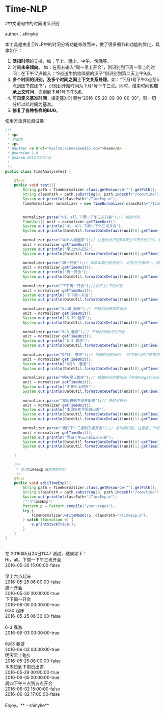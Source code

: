 # Time-NLP
#中文语句中的时间语义识别

author：shinyke

本工具是由复旦NLP中的时间分析功能修改而来，做了很多细节和功能的优化，具体如下：

1. **泛指时间**的支持，如：早上、晚上、中午、傍晚等。
2. 时间**未来倾向**。 如：在周五输入“周一早上开会”，则识别到下周一早上的时间；在下午17点输入：“9点送牛奶给隔壁的汉子”则识别到第二天上午9点。
3. **多个时间的识别，及多个时间之间上下文关系处理**。如："下月1号下午3点至5点到图书馆还书"，识别到开始时间为下月1号下午三点。同时，结束时间也**继承上文时间**，识别到下月1号下午5点。
4. 可**自定义基准时间**：指定基准时间为“2016-05-20-09-00-00-00”，则一切分析以此时间为基准。
5. **修复了各种各样的BUG**。


使用方法详见测试类：
``` java
/**
 * <p>
 * 测试类
 * <p>
 * @author <a href="mailto:xinmeike@163.com">kexm</a>
 * @version 1.0
 * @since 2016年5月4日
 * 
 */
public class TimeAnalyseTest {
	
	@Test
	public void test(){
		String path = TimeNormalizer.class.getResource("").getPath();
		String classPath = path.substring(0, path.indexOf("/com/time"));
		System.out.println(classPath+"/TimeExp.m");
		TimeNormalizer normalizer = new TimeNormalizer(classPath+"/TimeExp.m");

		
		normalizer.parse("Hi，all.下周一下午三点开会");// 抽取时间
		TimeUnit[] unit = normalizer.getTimeUnit();
		System.out.println("Hi，all.下周一下午三点开会");
		System.out.println(DateUtil.formatDateDefault(unit[0].getTime()) + "-" + unit[0].getIsAllDayTime()); 
		
		normalizer.parse("早上六点起床");// 注意此处识别到6天在今天已经过去，自动识别为明早六点（未来倾向，可通过开关关闭：new TimeNormalizer(classPath+"/TimeExp.m", false)）
		unit = normalizer.getTimeUnit();
		System.out.println("早上六点起床");
		System.out.println(DateUtil.formatDateDefault(unit[0].getTime()) + "-" + unit[0].getIsAllDayTime());
		
		normalizer.parse("周一开会");// 如果本周已经是周二，识别为下周周一。同理处理各级时间。（未来倾向）
		unit = normalizer.getTimeUnit();
		System.out.println("周一开会");
		System.out.println(DateUtil.formatDateDefault(unit[0].getTime()) + "-" + unit[0].getIsAllDayTime());
		
		normalizer.parse("下下周一开会");//对于上/下的识别
		unit = normalizer.getTimeUnit();
		System.out.println("下下周一开会");
		System.out.println(DateUtil.formatDateDefault(unit[0].getTime()) + "-" + unit[0].getIsAllDayTime());
		
		normalizer.parse("6:30 起床");// 严格时间格式的识别
		unit = normalizer.getTimeUnit();
		System.out.println("6:30 起床");
		System.out.println(DateUtil.formatDateDefault(unit[0].getTime()) + "-" + unit[0].getIsAllDayTime());
		
		normalizer.parse("6-3 春游");// 严格时间格式的识别
		unit = normalizer.getTimeUnit();
		System.out.println("6-3 春游");
		System.out.println(DateUtil.formatDateDefault(unit[0].getTime()) + "-" + unit[0].getIsAllDayTime());
		
		normalizer.parse("6月3  春游");// 残缺时间的识别 （打字输入时可便捷用户）
		unit = normalizer.getTimeUnit();
		System.out.println("6月3  春游");
		System.out.println(DateUtil.formatDateDefault(unit[0].getTime()) + "-" + unit[0].getIsAllDayTime());
		
		normalizer.parse("明天早上跑步");// 模糊时间范围识别（可在RangeTimeEnum中修改
		unit = normalizer.getTimeUnit();
		System.out.println("明天早上跑步");
		System.out.println(DateUtil.formatDateDefault(unit[0].getTime()) + "-" + unit[0].getIsAllDayTime());
		
		normalizer.parse("本周日到下周日出差");// 多时间识别
		unit = normalizer.getTimeUnit();
		System.out.println("本周日到下周日出差");
		System.out.println(DateUtil.formatDateDefault(unit[0].getTime()) + "-" + unit[0].getIsAllDayTime());
		System.out.println(DateUtil.formatDateDefault(unit[1].getTime()) + "-" + unit[1].getIsAllDayTime());
		
		normalizer.parse("周四下午三点到五点开会");// 多时间识别，注意第二个时间点用了第一个时间的上文
		unit = normalizer.getTimeUnit();
		System.out.println("周四下午三点到五点开会");
		System.out.println(DateUtil.formatDateDefault(unit[0].getTime()) + "-" + unit[0].getIsAllDayTime());
		System.out.println(DateUtil.formatDateDefault(unit[1].getTime()) + "-" + unit[1].getIsAllDayTime());
		
	}
	
	/**
	 * 修改TimeExp.m文件的内容
	 */
	@Test
	public void editTimeExp(){
		String path = TimeNormalizer.class.getResource("").getPath();
		String classPath = path.substring(0, path.indexOf("/com/time"));
		System.out.println(classPath+"/TimeExp.m");
		/**写TimeExp*/
		Pattern p = Pattern.compile("your-regex");
		try {
			TimeNormalizer.writeModel(p, classPath+"/TimeExp.m");
		} catch (Exception e) {
			e.printStackTrace();
		}
	}
}
```
<br>
在`2016年5月24日11:47`測試，结果如下：<br>
Hi，all。下周一下午三点开会<br>
2016-05-30 15:00:00-false<br><br>
早上六点起床<br>
2016-05-25 06:00:00-false<br>
周一开会<br>
2016-05-30 00:00:00-true<br>
下下周一开会<br>
2016-06-06 00:00:00-true<br>
6:30 起床<br>
2016-05-25 06:30:00-false<br><br>
6-3 春游<br>
2016-06-03 00:00:00-true<br><br>
6月3  春游<br>
2016-06-03 00:00:00-true<br>
明天早上跑步<br>
2016-05-25 08:00:00-false<br>
本周日到下周日出差<br>
2016-05-29 00:00:00-true<br>
2016-06-05 00:00:00-true<br>
周四下午三点到五点开会<br>
2016-06-02 15:00:00-false<br>
2016-06-02 17:00:00-false<br>
<br>
Enjoy。** - shinyke**

